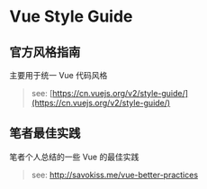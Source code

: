 # Vue Style Guide

## 官方风格指南

主要用于统一 Vue 代码风格

> see: [https://cn.vuejs.org/v2/style-guide/](https://cn.vuejs.org/v2/style-guide/)


## 笔者最佳实践

笔者个人总结的一些 Vue 的最佳实践

> see: http://savokiss.me/vue-better-practices